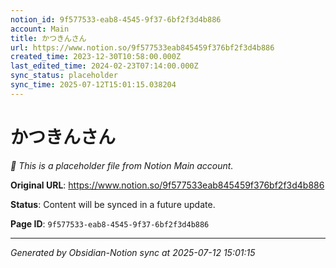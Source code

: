 ```yaml
---
notion_id: 9f577533-eab8-4545-9f37-6bf2f3d4b886
account: Main
title: かつきんさん
url: https://www.notion.so/9f577533eab845459f376bf2f3d4b886
created_time: 2023-12-30T10:58:00.000Z
last_edited_time: 2024-02-23T07:14:00.000Z
sync_status: placeholder
sync_time: 2025-07-12T15:01:15.038204
---
```


# かつきんさん

*🔄 This is a placeholder file from Notion Main account.*

**Original URL**: https://www.notion.so/9f577533eab845459f376bf2f3d4b886

**Status**: Content will be synced in a future update.

**Page ID**: `9f577533-eab8-4545-9f37-6bf2f3d4b886`

---

*Generated by Obsidian-Notion sync at 2025-07-12 15:01:15*
